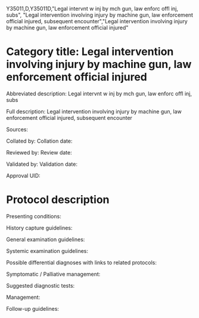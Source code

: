 Y35011,D,Y35011D,"Legal intervnt w inj by mch gun, law enforc offl inj, subs", "Legal intervention involving injury by machine gun, law enforcement official injured, subsequent encounter","Legal intervention involving injury by machine gun, law enforcement official injured"
# Category title: Legal intervention involving injury by machine gun, law enforcement official injured

Abbreviated description: Legal intervnt w inj by mch gun, law enforc offl inj, subs

Full description: Legal intervention involving injury by machine gun, law enforcement official injured, subsequent encounter

Sources:

Collated by:
Collation date:

Reviewed by:
Review date:

Validated by:
Validation date:

Approval UID:

# Protocol description

Presenting conditions:

History capture guidelines:

General examination guidelines:

Systemic examination guidelines:

Possible differential diagnoses with links to related protocols:

Symptomatic / Palliative management:

Suggested diagnostic tests:

Management:

Follow-up guidelines:
